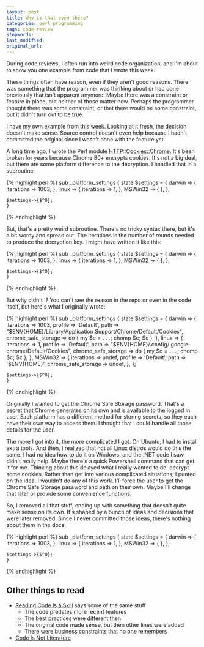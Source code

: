 ```yaml
---
layout: post
title: Why is that even there?
categories: perl programming
tags: code-review
stopwords:
last_modified:
original_url:
---
```


During code reviews, I often run into weird code organization, and I'm about to show you one example from code that I wrote this week.

<!--more-->

These things often have reason, even if they aren't good reasons. There was something that the programmer was thinking about or had done previously that isn't apparent anymore. Maybe there was a constraint or feature in place, but neither of those matter now. Perhaps the programmer thought there was some constraint, or that there would be some constraint, but it didn't turn out to be true.

I have my own example from this week. Looking at it fresh, the decision doesn't make sense. Source control doesn't even help because I hadn't committed the original since I wasn't done with the feature yet.

A long time ago, I wrote the Perl module [HTTP::Cookies::Chrome](https://metacpan.org/pod/HTTP::Cookies::Chrome). It's been broken for years because Chrome 80+ encrypts cookies. It's not a big deal, but there are some platform difference to the decryption. I handled that in a subroutine:

{% highlight perl %}
sub _platform_settings {
	state $settings = {
		darwin => {
			iterations => 1003,
			},
		linux => {
			iterations => 1,
			},
		MSWin32 => {
			},
		};

	$settings->{$^O};
	}
{% endhighlight %}


But, that's a pretty weird subroutine. There's no tricky syntax there, but it's a bit wordy and spread out. The iterations is the number of rounds needed to produce the decryption key. I might have written it like this:

{% highlight perl %}
sub _platform_settings {
	state $settings = {
		darwin  => { iterations => 1003, },
		linux   => { iterations =>    1, },
		MSWin32 => { },
		};

	$settings->{$^O};
	}
{% endhighlight %}

But why didn't I? You can't see the reason in the repo or even in the code itself, but here's what I originally wrote:

{% highlight perl %}
sub _platform_settings {
	state $settings = {
		darwin => {
			iterations => 1003,
			profile    => 'Default',
			path       => "$ENV{HOME}/Library/Application Support/Chrome/Default/Cookies",
			chrome_safe_storage => do { my $c = `...`; chomp $c; $c },
			},
		linux => {
			iterations => 1,
			profile    => 'Default',
			path       => "$ENV{HOME}/.config/ google-chrome/Default/Cookies",
			chrome_safe_storage => do { my $c = `...`; chomp $c; $c },
			},
		MSWin32 => {
			iterations => undef,
			profile    => 'Default',
			path       => '$ENV{HOME}\',
			chrome_safe_storage => undef,
			},
		};

	$settings->{$^O};
	}
{% endhighlight %}

Originally I wanted to get the Chrome Safe Storage password. That's a secret that Chrome generates on its own and is available to the logged in user. Each platform has a different method for storing secrets, so they each have their own way to access them. I thought that I could handle all those details for the user.

The more I got into it, the more complicated I got. On Ubuntu, I had to install extra tools. And then, I realized that not all Linux distros would do this the same. I had no idea how to do it on Windows, and the .NET code I saw didn't really help. Maybe there's a quick Powershell command that can get it for me. Thinking about this delayed what I really wanted to do: decrypt some cookies. Rather than get into various complicated situations, I punted on the idea. I wouldn't do any of this work. I'll force the user to get the Chrome Safe Storage password and path on their own. Maybe I'll change that later or provide some convenience functions.

So, I removed all that stuff, ending up with something that doesn't quite make sense on its own. It's shaped by a bunch of ideas and decisions that were later removed. Since I never committed those ideas, there's nothing about them in the docs.

{% highlight perl %}
sub _platform_settings {
	state $settings = {
		darwin => {
			iterations => 1003,
			},
		linux => {
			iterations => 1,
			},
		MSWin32 => {
			},
		};

	$settings->{$^O};
	}
{% endhighlight %}

## Other things to read

* [Reading Code Is a Skill](https://dzone.com/articles/reading-code-is-a-skill) says some of the same stuff
	* The code predates more recent features
	* The best practices were different then
	* The original code made sense, but then other lines were added
	* There were business constraints that no one remembers
* [Code Is Not Literature](http://www.gigamonkeys.com/code-reading/)
